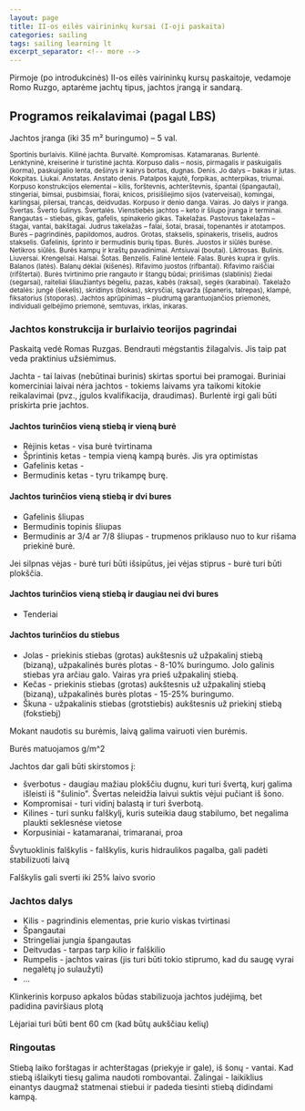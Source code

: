 ```yaml
---
layout: page
title: II-os eilės vairininkų kursai (I-oji paskaita)
categories: sailing
tags: sailing learning lt
excerpt_separator: <!-- more -->
---
```


Pirmoje (po introdukcinės) II-os eilės vairininkų kursų paskaitoje, vedamoje Romo Ruzgo, aptarėme jachtų tipus, jachtos įrangą ir sandarą.
<!-- more -->

## Programos reikalavimai (pagal LBS)

Jachtos įranga (iki 35 m² buringumo) – 5 val.

<small>
    Sportinis burlaivis. Kilinė jachta. Burvaltė. Kompromisas. Katamaranas. Burlentė. Lenktyninė, kreiserinė ir turistinė jachta.
    Korpuso dalis – nosis, pirmagalis ir paskuigalis (korma), paskuigalio lenta, dešinys ir kairys bortas, dugnas. Denis. Jo dalys – bakas ir jutas. Kokpitas. Liukai. Anstatas. Anstato denis. Patalpos kajutė, forpikas, achterpikas, triumai.
    Korpuso konstrukcijos elementai – kilis, forštevnis, achterštevnis, špantai (špangautai), stingeriai, bimsai, pusbimsiai, florai, knicos, prisišliejimo sijos (vaterveisai), komingai, karlingsai, pilersai, trancas, deidvudas. Korpuso ir denio danga.
    Vairas. Jo dalys ir įranga. Švertas. Šverto šulinys. Švertalės. Vienstiebės jachtos – keto ir šliupo įranga ir terminai. Rangautas – stiebas, gikas, gafelis, spinakerio gikas. Takelažas. Pastovus takelažas – štagai, vantai, bakštagai. Judrus takelažas – falai, šotai, brasai, topenantės ir atotampos. Burės – pagrindinės, papildomos, audros. Grotas, stakselis, spinakeris, triselis, audros stakselis. Gafelinis, šprinto ir bermudinis burių tipas.
    Burės. Juostos ir siūlės burėse. Netikros siūlės. Burės kampų ir kraštų pavadinimai. Antsiuvai (boutai). Liktrosas. Bulinis. Liuversai. Krengelsai. Halsai. Šotas. Benzelis. Falinė lentelė. Falas. Burės kupra ir gylis. Balanos (latės). Balanų dėklai (kišenės). Rifavimo juostos (rifbantai). Rifavimo raiščiai (rifštertai).
    Burės tvirtinimo prie rangauto ir štangų būdai; pririšimas (slablinis) žiedai (segarsai), raiteliai šliaužiantys bėgeliu, pazas, kabės (raksai), segės (karabinai). Takelažo detalės: jungė (šekelis), skridinys (blokas), skrysčiai, sąvarža (španeris, talrepas), klampė, fiksatorius (stoporas).
    Jachtos aprūpinimas – pludrumą garantuojančios priemonės, individuali gelbėjimo priemonė, semtuvas, irklas, inkaras.
</small>

### Jachtos konstrukcija ir burlaivio teorijos pagrindai

Paskaitą vedė Romas Ruzgas. Bendrauti mėgstantis žilagalvis. Jis taip pat veda praktinius užsiėmimus.

Jachta - tai laivas (nebūtinai burinis) skirtas sportui bei pramogai. Buriniai komerciniai laivai nėra jachtos - tokiems laivams yra taikomi kitokie reikalavimai (pvz., įgulos kvalifikacija, draudimas). Burlentė irgi gali būti priskirta prie jachtos.

#### Jachtos turinčios vieną stiebą ir vieną burė

- Rėjinis ketas - visa burė tvirtinama
- Šprintinis ketas - tempia vieną kampą burės. Jis yra optimistas
- Gafelinis ketas -
- Bermudinis ketas - tyru trikampę burę.


#### Jachtos turinčios vieną stiebą ir dvi bures

- Gafelinis šliupas
- Bermudinis topinis šliupas
- Bermudinis ar 3/4 ar 7/8 šliupas - trupmenos priklauso nuo to kur rišama priekinė burė.

Jei silpnas vėjas - burė turi būti išsipūtus, jei vėjas stiprus - burė turi būti plokščia.


#### Jachtos turinčios vieną stiebą ir daugiau nei dvi bures

- Tenderiai


#### Jachtos turinčios du stiebus

- Jolas - priekinis stiebas (grotas) aukštesnis už užpakalinį stiebą (bizaną), užpakalinės burės plotas - 8-10% buringumo. Jolo galinis stiebas yra arčiau galo. Vairas yra prieš užpakalinį stiebą.
- Kečas - priekinis stiebas (grotas) aukštesnis už užpakalinį stiebą (bizaną), užpakalinės burės plotas - 15-25% buringumo.
- Škuna - užpakalinis stiebas (grotstiebis) aukštesnis už priekinį stiebą (fokstiebį)


Mokant naudotis su burėmis, laivą galima vairuoti vien burėmis.

Burės matuojamos g/m^2


Jachtos dar gali būti skirstomos į:
- šverbotus - daugiau mažiau plokščiu dugnu, kuri turi švertą, kurį galima išleisti iš "šulinio". Švertas neleidžia laivui suktis vėjui pučiant iš šono.
- Kompromisai - turi vidinį balastą ir turi šverbotą.
- Kilines - turi sunku falškylį, kuris suteikia daug stabilumo, bet negalima plaukti seklesnėse vietose
- Korpusiniai - katamaranai, trimaranai, proa

Švytuoklinis falškylis - falškylis, kuris hidraulikos pagalba, gali padėti stabilizuoti laivą 

Falškylis gali sverti iki 25% laivo svorio


### Jachtos dalys

- Kilis - pagrindinis elementas, prie kurio viskas tvirtinasi
- Špangautai
- Stringeliai jungia špangautas
- Deitvudas - tarpas tarp kilio ir falškilio
- Rumpelis - jachtos vairas (jis turi būti tokio stiprumo, kad du saugę vyrai negalėtų jo sulaužyti)
- ...



Klinkerinis korpuso apkalos būdas stabilizuoja jachtos judėjimą, bet padidina paviršiaus plotą

Lėjariai turi būti bent 60 cm (kad būtų aukščiau kelių)


### Ringoutas

Stiebą laiko forštagas ir achterštagas (priekyje ir gale), iš šonų - vantai. Kad stiebą išlaikyti tiesų galima naudoti rombovantai. Zalingai - laikiklius einantys daugmaž statmenai stiebui ir padeda tiesinti stiebą didindami kampą.

